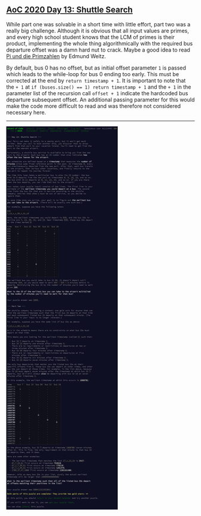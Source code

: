 ## [AoC 2020 Day 13: Shuttle Search](https://adventofcode.com/2020/day/13)

While part one was solvable in a short time with little effort, part two was a really big challenge. Although it is obvious that all input values are primes, and every high school student knows that the LCM of primes is their product, implementing the whole thing algorithmically with the required bus departure offset was a damn hard nut to crack. Maybe a good idea to read [Pi und die Primzahlen](https://www.springer.com/de/book/9783662628799) by Edmund Weitz.

By default, bus 0 has no offset, but as initial offset parameter `1` is passed which leads to the while-loop for bus 0 ending too early. This must be corrected at the end by `return timestamp + 1`. It is important to note that the `+ 1` at `if (buses.size() == 1) return timestamp + 1` and the `+ 1` in the parameter list of the recursion call `offset + 1` indicate the hardcoded bus departure subsequent offset. An additional passing parameter for this would make the code more difficult to read and was therefore not considered necessary here.

---

![AoC 2020 Day 13](day13--Shuttle_Search.png?raw=true)
